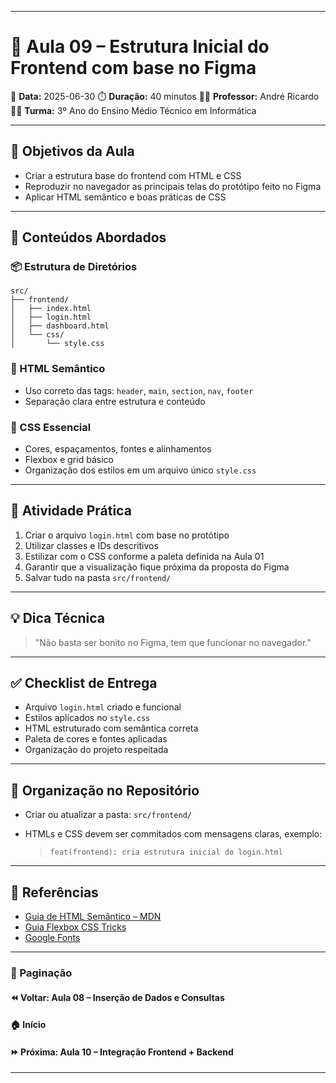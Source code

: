 ------

# 🧠 Aula 09 – Estrutura Inicial do Frontend com base no Figma

📅 **Data:** 2025-06-30
 ⏱️ **Duração:** 40 minutos
 👨‍🏫 **Professor:** André Ricardo
 👨‍🎓 **Turma:** 3º Ano do Ensino Médio Técnico em Informática

------

## 🎯 Objetivos da Aula

- Criar a estrutura base do frontend com HTML e CSS
- Reproduzir no navegador as principais telas do protótipo feito no Figma
- Aplicar HTML semântico e boas práticas de CSS

------

## 🧩 Conteúdos Abordados

### 📦 Estrutura de Diretórios

```plaintext
src/
├── frontend/
│   ├── index.html
│   ├── login.html
│   ├── dashboard.html
│   └── css/
│       └── style.css
```

### 🧱 HTML Semântico

- Uso correto das tags: `header`, `main`, `section`, `nav`, `footer`
- Separação clara entre estrutura e conteúdo

### 🎨 CSS Essencial

- Cores, espaçamentos, fontes e alinhamentos
- Flexbox e grid básico
- Organização dos estilos em um arquivo único `style.css`

------

## 📝 Atividade Prática

1. Criar o arquivo `login.html` com base no protótipo
2. Utilizar classes e IDs descritivos
3. Estilizar com o CSS conforme a paleta definida na Aula 01
4. Garantir que a visualização fique próxima da proposta do Figma
5. Salvar tudo na pasta `src/frontend/`

------

## 💡 Dica Técnica

> "Não basta ser bonito no Figma, tem que funcionar no navegador."

------

## ✅ Checklist de Entrega

-  Arquivo `login.html` criado e funcional
-  Estilos aplicados no `style.css`
-  HTML estruturado com semântica correta
-  Paleta de cores e fontes aplicadas
-  Organização do projeto respeitada

------

## 📂 Organização no Repositório

- Criar ou atualizar a pasta: `src/frontend/`

- HTMLs e CSS devem ser commitados com mensagens claras, exemplo:

  > `feat(frontend): cria estrutura inicial do login.html`

------

## 📎 Referências

- [Guia de HTML Semântico – MDN](https://developer.mozilla.org/pt-BR/docs/Glossary/Semantics)
- [Guia Flexbox CSS Tricks](https://css-tricks.com/snippets/css/a-guide-to-flexbox/)
- [Google Fonts](https://fonts.google.com/)

------

### 🔗 Paginação

#### ⏪ Voltar: Aula 08 – Inserção de Dados e Consultas

#### 🏠 Início

#### ⏩ Próxima: Aula 10 – Integração Frontend + Backend

------
